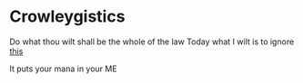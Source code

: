 # Crowleygistics
Do what thou wilt shall be the whole of the law
Today what I wilt is to ignore [this](https://github.com/ParadoxCodersTeam/Botanic-Energistics/issues/2)

It puts your mana in your ME